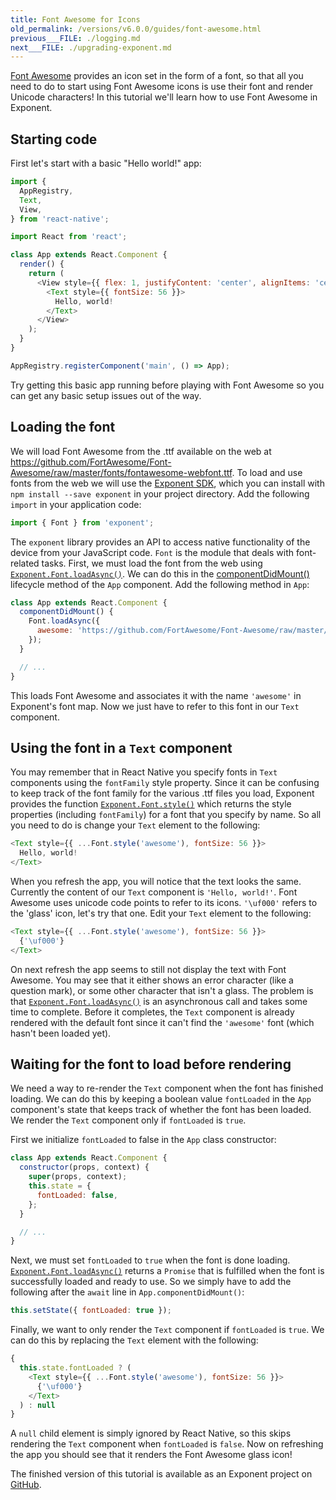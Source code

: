 ```yaml
---
title: Font Awesome for Icons
old_permalink: /versions/v6.0.0/guides/font-awesome.html
previous___FILE: ./logging.md
next___FILE: ./upgrading-exponent.md
---
```


[Font Awesome](http://fontawesome.io/) provides an icon set in the form of a font, so that all you need to do to start using Font Awesome icons is use their font and render Unicode characters! In this tutorial we'll learn how to use Font Awesome in Exponent.

## Starting code

First let's start with a basic "Hello world!" app:

```javascript
import {
  AppRegistry,
  Text,
  View,
} from 'react-native';

import React from 'react';

class App extends React.Component {
  render() {
    return (
      <View style={{ flex: 1, justifyContent: 'center', alignItems: 'center' }}>
        <Text style={{ fontSize: 56 }}>
          Hello, world!
        </Text>
      </View>
    );
  }
}

AppRegistry.registerComponent('main', () => App);
```

Try getting this basic app running before playing with Font Awesome so you can get any basic setup issues out of the way.

## Loading the font

We will load Font Awesome from the .ttf available on the web at <https://github.com/FortAwesome/Font-Awesome/raw/master/fonts/fontawesome-webfont.ttf>. To load and use fonts from the web we will use the [Exponent SDK](/versions/v6.0.0/sdk/index#exponent-sdk), which you can install with `npm install --save exponent` in your project directory. Add the following `import` in your application code:

```javascript
import { Font } from 'exponent';
```

The `exponent` library provides an API to access native functionality of the device from your JavaScript code. `Font` is the module that deals with font-related tasks. First, we must load the font from the web using [`Exponent.Font.loadAsync()`](/versions/v6.0.0/sdk/font#exponentfontloadasync "Exponent.Font.loadAsync"). We can do this in the [componentDidMount()](https://facebook.github.io/react/docs/component-specs.html#mounting-componentdidmount) lifecycle method of the `App` component. Add the following method in `App`:

```javascript
class App extends React.Component {
  componentDidMount() {
    Font.loadAsync({
      awesome: 'https://github.com/FortAwesome/Font-Awesome/raw/master/fonts/fontawesome-webfont.ttf',
    });
  }

  // ...
}
```

This loads Font Awesome and associates it with the name `'awesome'` in Exponent's font map. Now we just have to refer to this font in our `Text` component.

## Using the font in a `Text` component

You may remember that in React Native you specify fonts in `Text` components using the `fontFamily` style property. Since it can be confusing to keep track of the font family for the various .ttf files you load, Exponent provides the function [`Exponent.Font.style()`](/versions/v6.0.0/sdk/font#exponentfontstyle "Exponent.Font.style") which returns the style properties (including `fontFamily`) for a font that you specify by name. So all you need to do is change your `Text` element to the following:

```javascript
<Text style={{ ...Font.style('awesome'), fontSize: 56 }}>
  Hello, world!
</Text>
```

When you refresh the app, you will notice that the text looks the same. Currently the content of our `Text` component is `'Hello, world!'`. Font Awesome uses unicode code points to refer to its icons. `'\uf000'` refers to the 'glass' icon, let's try that one. Edit your `Text` element to the following:

```javascript
<Text style={{ ...Font.style('awesome'), fontSize: 56 }}>
  {'\uf000'}
</Text>
```

On next refresh the app seems to still not display the text with Font Awesome. You may see that it either shows an error character (like a question mark), or some other character that isn't a glass. The problem is that [`Exponent.Font.loadAsync()`](/versions/v6.0.0/sdk/font#exponentfontloadasync "Exponent.Font.loadAsync") is an asynchronous call and takes some time to complete. Before it completes, the `Text` component is already rendered with the default font since it can't find the `'awesome'` font (which hasn't been loaded yet).

## Waiting for the font to load before rendering

We need a way to re-render the `Text` component when the font has finished loading. We can do this by keeping a boolean value `fontLoaded` in the `App` component's state that keeps track of whether the font has been loaded. We render the `Text` component only if `fontLoaded` is `true`.

First we initialize `fontLoaded` to false in the `App` class constructor:

```javascript
class App extends React.Component {
  constructor(props, context) {
    super(props, context);
    this.state = {
      fontLoaded: false,
    };
  }

  // ...
}
```

Next, we must set `fontLoaded` to `true` when the font is done loading. [`Exponent.Font.loadAsync()`](/versions/v6.0.0/sdk/font#exponentfontloadasync "Exponent.Font.loadAsync") returns a `Promise` that is fulfilled when the font is successfully loaded and ready to use. So we simply have to add the following after the `await` line in `App.componentDidMount()`:

```javascript
this.setState({ fontLoaded: true });
```

Finally, we want to only render the `Text` component if `fontLoaded` is `true`. We can do this by replacing the `Text` element with the following:

```javascript
{
  this.state.fontLoaded ? (
    <Text style={{ ...Font.style('awesome'), fontSize: 56 }}>
      {'\uf000'}
    </Text>
  ) : null
}
```

A `null` child element is simply ignored by React Native, so this skips rendering the `Text` component when `fontLoaded` is `false`. Now on refreshing the app you should see that it renders the Font Awesome glass icon!

The finished version of this tutorial is available as an Exponent project on [GitHub](https://github.com/exponent/font-awesome-example/tree/9f84ed1593c925b5c15a6842ac881c1689eceb38).
